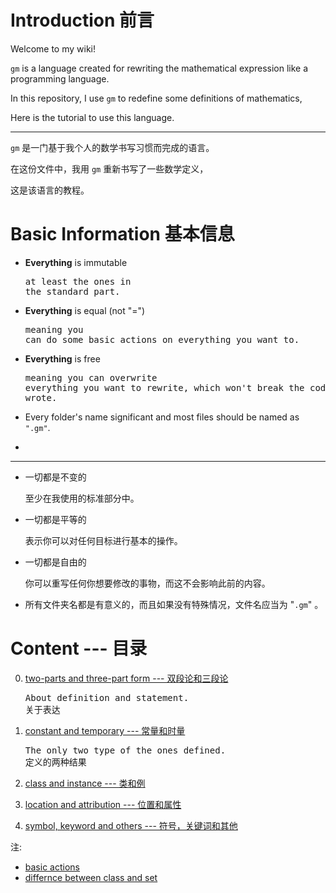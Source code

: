 <!-- path: https://github.com/GiacomoZheng/gm/wiki/ -->

<!-- 编辑于18年10月20日 -->

# Introduction 前言

Welcome to my wiki!

`gm` is a language created for rewriting the mathematical expression like a programming language.

In this repository, I use `gm` to redefine some definitions of mathematics,

Here is the tutorial to use this language.

---

`gm` 是一门基于我个人的数学书写习惯而完成的语言。

在这份文件中，我用 `gm` 重新书写了一些数学定义，

这是该语言的教程。


# Basic Information 基本信息

* **Everything** is immutable<pre>at least the ones in the standard part.</pre>
* **Everything** is equal (not "=")<pre>meaning you can do some basic actions on everything you want to.</pre>
* **Everything** is free<pre>meaning you can overwrite everything you want to rewrite, which won't break the codes you wrote.</pre>

* Every folder's name significant and most files should be named as `".gm"`.

* 

---

* 一切都是不变的<pre>至少在我使用的标准部分中。</pre>
* 一切都是平等的<pre>表示你可以对任何目标进行基本的操作。</pre>
* 一切都是自由的<pre>你可以重写任何你想要修改的事物，而这不会影响此前的内容。</pre>

* 所有文件夹名都是有意义的，而且如果没有特殊情况，文件名应当为 "`.gm`" 。

# Content --- 目录

0. [two-parts and three-part form --- 双段论和三段论](0)<pre>About definition and statement.
关于表达</pre>

1. [constant and temporary --- 常量和时量](1) <!-- 中文名暂定 --><pre>The only two type of the ones defined.
定义的两种结果</pre>
2. [class and instance --- 类和例](2)

3. [location and attribution --- 位置和属性](3)

4. [symbol, keyword and others --- 符号，关键词和其他](4)

注:
* [basic actions]()
* [differnce between class and set]()